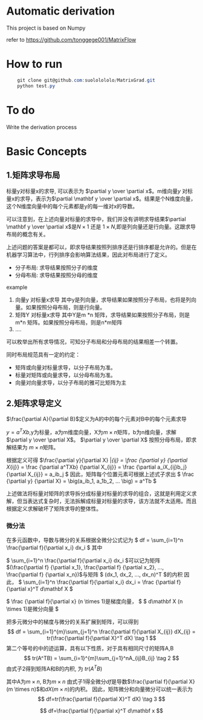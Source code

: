 # Automatic derivation 
This project is based on Numpy

refer to https://github.com/tonggege001/MatrixFlow
# How to run
``` powershell
    git clone git@github.com:suololololo/MatrixGrad.git
    python test.py
```

# To do 
Write the derivation process 

# Basic Concepts
## 1.矩阵求导布局

标量y对标量x的求导, 可以表示为 $\partial y \over \partial x$。m维向量*y* 对标量x的求导，表示为$\partial \mathbf y \over \partial x$。结果是个N维度向量，这个N维度向量中的每个元素都是y的每一维对x的导数。

可以注意到，在上述向量对标量的求导中，我们并没有讲明求导结果$\partial \mathbf y \over \partial x$是$N \times 1$ 还是 $1 \times N$,即是列向量还是行向量。这跟求导布局的概念有关。

上述问题的答案是都可以，即求导结果按照列排序还是行排序都是允许的。但是在机器学习算法中，行列排序会影响算法结果，因此对布局进行了定义。

<ul>
<li>分子布局: 求导结果按照分子的维度</li>
<li>分母布局: 求导结果按照分母的维度</li>
</ul>

example
<ol>
<li>
向量y 对标量x求导
其中y是列向量，求导结果如果按照分子布局，也将是列向量。如果按照分母布局，则是行向量。 
</li>
<li>
矩阵Y 对标量x求导
其中Y是m *n 矩阵，求导结果如果按照分子布局，则是m*n 矩阵。如果按照分母布局，则是n*m矩阵
</li>
<li>
....
</li>
</ol>
可以枚举出所有求导情况，可知分子布局和分母布局的结果相差一个转置。

同时布局规范具有一定的约定：
<ul>
<li>矩阵或向量对标量求导，以分子布局为准。</li>
<li>标量对矩阵或向量求导，以分母布局为准。</li>
<li>向量对向量求导，以分子布局的雅可比矩阵为主</li>
</ul>

## 2.矩阵求导定义
$\frac{\partial A}{\partial B}$定义为A的中的每个元素对B中的每个元素求导

$y = a^TXb$,y为标量，a为m维度向量，X为$m \times n$矩阵，b为n维向量，求解 $\partial y \over \partial X$。
$\partial y \over \partial X$ 按照分母布局，即求解结果为 $m \times n$矩阵。

根据定义可得
$\frac{\partial y}{\partial X} |_{ij} = \frac {\partial y} {\partial X_{ij}} = \frac {\partial a^TXb} {\partial X_{ij}} = \frac {\partial a_iX_{ij}b_j} {\partial X_{ij}} = a_ib_j $ 
因此，矩阵每个位置元素可根据上述式子求出
$
\frac {\partial y} {\partial X} = \big(a_ib_1, a_1b_2, ... \big) = a^Tb
$

上述做法将标量对矩阵的求导拆分成标量对标量的求导的组合，这就是利用定义求解，但当表达式复杂时，无法拆解成标量对标量的求导，该方法就不太适用。而且根据定义求解破坏了矩阵求导的整体性。

### 微分法
在多元函数中，导数与微分的关系根据全微分公式记为
$
df = \sum_{i=1}^n \frac{\partial f}{\partial x_i} dx_i
$
其中

$
\sum_{i=1}^n \frac{\partial f}{\partial x_i} dx_i
$可以记为矩阵
$(\frac{\partial f} {\partial x_1}, \frac{\partial f} {\partial x_2}, ..., \frac{\partial f} {\partial x_n})$与矩阵
$
(dx_1, dx_2, ..., dx_n)^T
$的内积
因此，
$
\sum_{i=1}^n \frac{\partial f}{\partial x_i} dx_i = \frac {\partial f}{\partial x}^T d\mathbf X
$

$
\frac {\partial f}{\partial x} (n \times 1)是梯度向量，
$ 
$
d\mathbf X (n \times 1)是微分向量
$

把多元微分中的梯度与微分的关系扩展到矩阵，可以得到
$$
df = \sum_{i=1}^{m}\sum_{j=1}^n \frac{\partial f}{\partial X_{ij}} dX_{ij} = tr(\frac{\partial f}{\partial X}^T dX) \tag 1
$$
第二个等号的中的迹运算，具有以下性质，对于具有相同尺寸的矩阵A,B
$$
tr(A^TB) = \sum_{i=1}^{m}\sum_{j=1}^nA_{ij}B_{ij} \tag 2
$$
由式子2得到矩阵A和B的内积, 为 $tr(A^TB)$

其中A为$m \times n$, B为$m \times n$
由式子1得全微分$df$是导数$\frac{\partial f}{\partial X}(m \times n)$和$dX(m \times n)$的内积。
因此，矩阵微分和向量微分可以统一表示为
$$
df=tr(\frac{\partial f}{\partial X}^T dX) \tag 3
$$

$$
df=\frac{\partial f}{\partial x}^T d\mathbf x
$$
